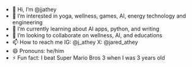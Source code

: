 - 👋 Hi, I’m @jjathey
- 👀 I’m interested in yoga, wellness, games, AI, energy technology and engineering
- 🌱 I’m currently learning about AI apps, python, and writing
- 💞️ I’m looking to collaborate on wellness, AI, and educations
- 📫 How to reach me IG: @j_athey X: @jared_athey
- 😄 Pronouns: he/him
- ⚡ Fun fact: I beat Super Mario Bros 3 when I was 3 years old

<!---
jjathey/jjathey is a ✨ special ✨ repository because its `README.md` (this file) appears on your GitHub profile.
You can click the Preview link to take a look at your changes.
--->
